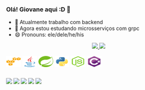 ### Olá! Giovane aqui :D 🤞

- 🔭 Atualmente trabalho com backend
- 🌱 Agora estou estudando microsserviços com grpc
- 😄 Pronouns: ele/dele/he/his
<div align="center">
  <a href="https://github.com/giovanebribeiro">
  <img height="180em" src="https://github-readme-stats.vercel.app/api?username=giovanebribeiro&show_icons=true&theme=gruvbox&include_all_commits=true&count_private=true"/>
  <img height="180em" src="https://github-readme-stats.vercel.app/api/top-langs/?username=giovanebribeiro&layout=compact&langs_count=7&theme=gruvbox"/>
</div>
<div style="display: inline_block"><br>
  <a href="https://www.credly.com/badges/a1ab6f4a-049a-48f0-967c-5706b5d5f599/public_url"><img align="center" alt="gbr-aws" height="30" width="40" src="https://raw.githubusercontent.com/devicons/devicon/master/icons/amazonwebservices/amazonwebservices-original.svg"></a>
  <img align="center" alt="gbr-Java" height="30" width="40" src="https://raw.githubusercontent.com/devicons/devicon/master/icons/java/java-original.svg">
  <img align="center" alt="gbr-spring" height="30" width="40" src="https://raw.githubusercontent.com/devicons/devicon/master/icons/spring/spring-original.svg">
  <img align="center" alt="gbr-Python" height="30" width="40" src="https://raw.githubusercontent.com/devicons/devicon/master/icons/python/python-original.svg">
  <img align="center" alt="gbr-node" height="30" width="40" src="https://raw.githubusercontent.com/devicons/devicon/master/icons/nodejs/nodejs-plain.svg">
  <img align="center" alt="gbr-Csharp" height="30" width="40" src="https://raw.githubusercontent.com/devicons/devicon/master/icons/csharp/csharp-original.svg">
</div>

##

<div> 
  <a href = "mailto:giovane@boaviagem.xyz"><img src="https://img.shields.io/badge/-Mail-%23333?style=for-the-badge&logo=gmail&logoColor=white" target="_blank"></a>
  <a href="https://www.linkedin.com/in/giovanebribeiro" target="_blank"><img src="https://img.shields.io/badge/-LinkedIn-%230077B5?style=for-the-badge&logo=linkedin&logoColor=white" target="_blank"></a>
  <a href="https://instagram.com/giovanebribeiro" target="_blank"><img src="https://img.shields.io/badge/-Instagram-%23E4405F?style=for-the-badge&logo=instagram&logoColor=white" target="_blank"></a>
  <a href="https://twitter.com/giovanebribeiro" target="_blank"><img src="https://img.shields.io/badge/-Twitter-%230077B5?style=for-the-badge&logo=twitter&logoColor=white" target="_blank"></a>
  <a href="https://stackoverflow.com/users/4820996/giovane-boaviagem" target="_blank"><img src="https://img.shields.io/badge/-Stack Overflow-%23F48225?style=for-the-badge&logo=stackoverflow&logoColor=white" target="_blank"></a>
</div>

<!--
**giovanebribeiro/giovanebribeiro** is a ✨ _special_ ✨ repository because its `README.md` (this file) appears on your GitHub profile.

Here are some ideas to get you started:

- 🔭 I’m currently working on ...
- 🌱 I’m currently learning ...
- 👯 I’m looking to collaborate on ...
- 🤔 I’m looking for help with ...
- 💬 Ask me about ...
- 📫 How to reach me: ...
- 😄 Pronouns: ...
- ⚡ Fun fact: ...
-->
